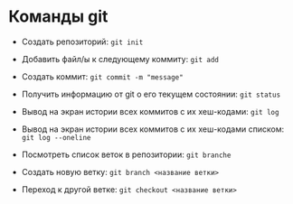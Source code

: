 # Команды git

- Создать репозиторий:
`git init`

- Добавить файл/ы к следующему коммиту: `git add`

- Создать коммит: `git commit -m "message"`

- Получить информацию от git о его текущем состоянии: `git status`

- Вывод на экран истории всех коммитов с их хеш-кодами: `git log`

- Вывод на экран истории всех коммитов с их хеш-кодами списком: `git log --oneline`
- Посмотреть список веток в репозитории: `git branche`
- Создать новую ветку: `git branch <название ветки>`
- Переход к другой ветке: `git checkout <название ветки>`
